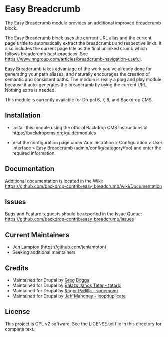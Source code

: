 Easy Breadcrumb
===============

The Easy Breadcrumb module provides an additional improved breadcrumb block.

The Easy Breadcrumb block uses the current URL alias and the current page's title
to automatically extract the breadcrumbs and respective links. It also includes
the current page title as the final unlinked crumb which follows breadcrumb
best-practices. See
https://www.nngroup.com/articles/breadcrumb-navigation-useful.

Easy Breadcrumb takes advantage of the work you've already done for generating
your path aliases, and naturally encourages the creation of semantic and
consistent paths. The module is really a plug and play module because it
auto-generates the breadcrumb by using the current URL. Nothing extra is needed.

This module is currently available for Drupal 6, 7, 8, and Backdrop CMS.


Installation
------------

- Install this module using the official Backdrop CMS instructions at
  https://backdropcms.org/guide/modules

- Visit the configuration page under Administration > Configuration >
  User Interface > Easy Breadcrumb (admin/config/category/foo) and enter the
  required information.

Documentation
-------------

Additional documentation is located in the Wiki:
https://github.com/backdrop-contrib/easy_breadcrumb/wiki/Documentation

Issues
------

Bugs and Feature requests should be reported in the Issue Queue:
https://github.com/backdrop-contrib/easy_breadcrumb/issues

Current Maintainers
-------------------

- Jen Lampton (https://github.com/jenlampton)
- Seeking additional maintainers

Credits
-------

- Maintained for Drupal by [Greg Boggs](https://www.drupal.org/u/greg-boggs)
- Maintained for Drupal by [Balazs Janos Tatar - tatarbj](https://www.drupal.org/u/tatarbj)
- Maintained for Drupal by [Roger Padilla - sonemonu](https://www.drupal.org/u/sonemonu)
- Maintained for Drupal by [Jeff Mahoney - loopduplicate](https://www.drupal.org/u/loopduplicate)

License
-------

This project is GPL v2 software. See the LICENSE.txt file in this directory for
complete text.


